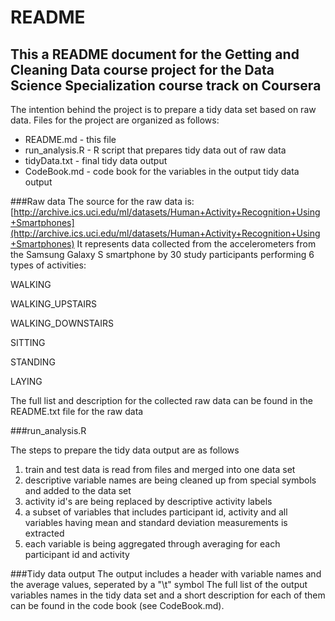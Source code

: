 # README
## This a README document for the Getting and Cleaning Data course project for the Data Science Specialization course track on Coursera

The intention behind the project is to prepare a tidy data set based on raw data. 
Files for the project are organized as follows: 

* README.md - this file
* run_analysis.R - R script that prepares tidy data out of raw data
* tidyData.txt - final tidy data output
* CodeBook.md - code book for the variables in the output tidy data output

###Raw data
The source for the raw data is: [http://archive.ics.uci.edu/ml/datasets/Human+Activity+Recognition+Using+Smartphones](http://archive.ics.uci.edu/ml/datasets/Human+Activity+Recognition+Using+Smartphones)
It represents data collected from the accelerometers from the Samsung Galaxy S smartphone by 30 study participants performing 6 types of activities:

WALKING

WALKING_UPSTAIRS

WALKING_DOWNSTAIRS

SITTING

STANDING

LAYING


The full list and description for the collected raw data can be found in the README.txt file for the raw data

###run_analysis.R

The steps to prepare the tidy data output are as follows
1. train and test data is read from files and merged into one data set
2. descriptive variable names are being cleaned up from special symbols and added to the data set
3. activity id's are being replaced by descriptive activity labels
4. a subset of variables that includes participant id, activity and all variables having mean and standard
deviation measurements is extracted
5. each variable is being aggregated through averaging for each participant id and activity 

###Tidy data output
The output includes a header with variable names and the average values, seperated by a "\t" symbol
The full list of the output variables names in the tidy data set and a short description for each of them
can be found in the code book (see CodeBook.md). 

